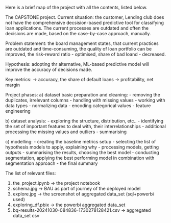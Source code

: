 Here is a brief map of the project with all the contents, listed  below. 

The CAPSTONE project. 
Current situation: 
  the customer,  Lending club does not have the comprehensive decsision-based predictive tool for classifying loan applications. The current processes are outdated and often the decisions are made, 
based on the case-by-case approach, manually.

Problem statement: 
 the board management states, that current practices are outdated  and time-consuming, the quality of loan portfolio can be improved, the risk-reward ratio - optimised, share of bad loand - decreased.

Hypothesis: 
 adopting thr alternative, ML-based predictive model will improve the accuracy of decisions made.

Key metrics: 
   -> accuracy, the share of default loans
   -> profitability, net margin 

Project phases: 
 a) dataset basic preparation and cleaning: 
      - removing the duplicates, irrelevant columns
      - handling with missing values
      - working with data types 
      - normalizing data 
      - encoding categorical values
      - feature engineering 

 b) dataset analysis: 
      - exploring the structure, distribution, etc.. 
      - identifying the set of important features to deal with, their interrelationships
      - additional processing the missing values and outliers
      - summarising 

 c) modelling: 
      -  creating the baseline metrics setup 
      -  selecting the list of hypothesis models to apply, explaining why
      -  processing models, getting outputs
      -  summarising the results, choosing the best model
      -  conducting segmentation, applying the best performing model in combination with segmentation approach 
      -  the final summary

The list of relevant files: 
1) the_project.ipynb -> the project notebook 
2) schema.jpg -> BAU as part of journey of the deployed model 
3) explore.jpg -> the screenshot of aggregated data_set (sql+powerbi used)
4) exploring_df.pbix -> the powerbi aggregated data_set
5) bq-results-20241030-084836-1730278128421.csv -> aggregated data_set csv 




 
       
